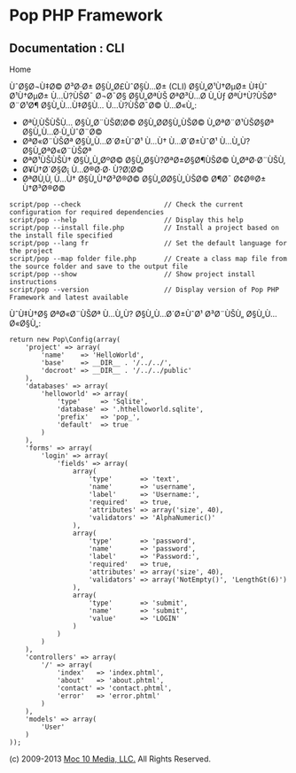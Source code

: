 Pop PHP Framework
=================

Documentation : CLI
-------------------

Home

ÙˆØ§Ø¬Ù‡Ø© Ø³Ø·Ø± Ø§Ù„Ø£ÙˆØ§Ù…Ø± (CLI) Ø§Ù„Ø¹Ù†ØµØ± Ù‡Ùˆ Ø¹Ù†ØµØ±
Ù…Ù?ÙŠØ¯ Ø¬Ø¯Ø§ Ø§Ù„ØªÙŠ ØªØ³Ù…Ø­ Ù„Ùƒ ØªÙ†Ù?ÙŠØ° Ø¨Ø¹Ø¶ Ø§Ù„Ù…Ù‡Ø§Ù…
Ù…Ù?ÙŠØ¯Ø© Ù…Ø«Ù„:

-   ØªÙ‚ÙŠÙŠÙ… Ø§Ù„Ø¨ÙŠØ¦Ø© Ø§Ù„Ø­Ø§Ù„ÙŠØ© Ù„ØªØ¨Ø¹ÙŠØ§Øª
    Ø§Ù„Ù…Ø·Ù„ÙˆØ¨Ø©
-   ØªØ«Ø¨ÙŠØª Ø§Ù„Ù…Ø´Ø±ÙˆØ¹ Ù…Ù† Ù…Ø´Ø±ÙˆØ¹ Ù…Ù„Ù? Ø§Ù„ØªØ«Ø¨ÙŠØª
-   ØªØ¹ÙŠÙŠÙ† Ø§Ù„Ù„ØºØ© Ø§Ù„Ø§Ù?ØªØ±Ø§Ø¶ÙŠØ© Ù„ØªØ·Ø¨ÙŠÙ‚
-   Ø¥Ù†Ø´Ø§Ø¡ Ù…Ø®Ø·Ø· Ù?Ø¦Ø©
-   ØªØ­Ù‚Ù‚ Ù…Ù† Ø§Ù„Ù†Ø³Ø®Ø© Ø§Ù„Ø­Ø§Ù„ÙŠØ© Ø¶Ø¯ Ø¢Ø®Ø± Ù†Ø³Ø®Ø©

<!-- -->

    script/pop --check                     // Check the current configuration for required dependencies
    script/pop --help                      // Display this help
    script/pop --install file.php          // Install a project based on the install file specified
    script/pop --lang fr                   // Set the default language for the project
    script/pop --map folder file.php       // Create a class map file from the source folder and save to the output file
    script/pop --show                      // Show project install instructions
    script/pop --version                   // Display version of Pop PHP Framework and latest available

ÙˆÙ‡Ù†Ø§ ØªØ«Ø¨ÙŠØª Ù…Ù„Ù? Ø§Ù„Ù…Ø´Ø±ÙˆØ¹ Ø³Ø¨ÙŠÙ„ Ø§Ù„Ù…Ø«Ø§Ù„:

    return new Pop\Config(array(
        'project' => array(
            'name'    => 'HelloWorld',
            'base'    => __DIR__ . '/../../',
            'docroot' => __DIR__ . '/../../public'
        ),
        'databases' => array(
            'helloworld' => array(
                'type'     => 'Sqlite',
                'database' => '.hthelloworld.sqlite',
                'prefix'   => 'pop_',
                'default'  => true
            )
        ),
        'forms' => array(
            'login' => array(
                'fields' => array(
                    array(
                        'type'       => 'text',
                        'name'       => 'username',
                        'label'      => 'Username:',
                        'required'   => true,
                        'attributes' => array('size', 40),
                        'validators' => 'AlphaNumeric()'
                    ),
                    array(
                        'type'       => 'password',
                        'name'       => 'password',
                        'label'      => 'Password:',
                        'required'   => true,
                        'attributes' => array('size', 40),
                        'validators' => array('NotEmpty()', 'LengthGt(6)')
                    ),
                    array(
                        'type'       => 'submit',
                        'name'       => 'submit',
                        'value'      => 'LOGIN'
                    )
                )
            )
        ),
        'controllers' => array(
            '/' => array(
                'index'   => 'index.phtml',
                'about'   => 'about.phtml',
                'contact' => 'contact.phtml',
                'error'   => 'error.phtml'
            )
        ),
        'models' => array(
            'User'
        )
    ));

\(c) 2009-2013 [Moc 10 Media, LLC.](http://www.moc10media.com) All
Rights Reserved.
